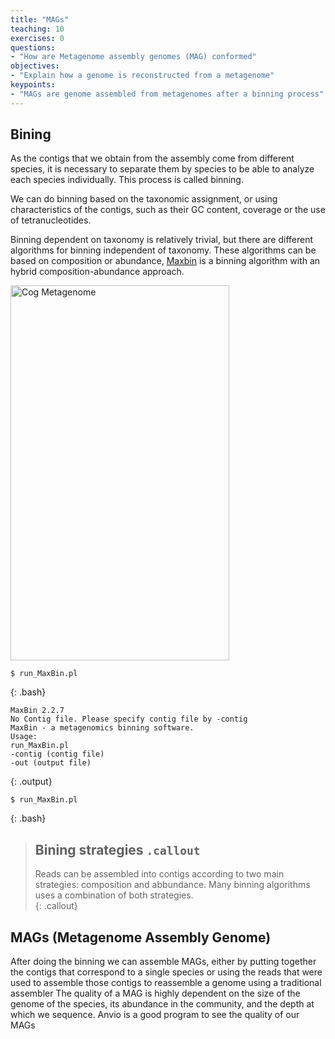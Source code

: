 ```yaml
---
title: "MAGs"
teaching: 10
exercises: 0
questions:
- "How are Metagenome assembly genomes (MAG) conformed"
objectives:
- "Explain how a genome is reconstructed from a metagenome"
keypoints:
- "MAGs are genome assembled from metagenomes after a binning process".  
---
```

## Bining 
As the contigs that we obtain from the assembly come from different species, 
it is necessary to separate them by species to be able to analyze each species 
individually. This process is called binning.  

We can do binning based on the taxonomic assignment, or using characteristics 
of the contigs, such as their GC content, coverage or the use of tetranucleotides.

Binning dependent on taxonomy is relatively trivial, but there are different algorithms 
for binning independent of taxonomy. These algorithms can be based on composition or abundance,
[Maxbin](https://sourceforge.net/projects/maxbin/files/) is a binning algorithm
with an hybrid composition-abundance approach.  


<a href="{{ page.root }}/fig/Binning(47).png">
  <img src="{{ page.root }}/fig/Binning(47).png" width="350" height="600" alt="Cog Metagenome" />
</a>

~~~
$ run_MaxBin.pl 
~~~
{: .bash}  

~~~
MaxBin 2.2.7                                                                                           
No Contig file. Please specify contig file by -contig                                                  
MaxBin - a metagenomics binning software.                                                              
Usage:                                                                                                   
run_MaxBin.pl                                                                                             
-contig (contig file)                                                                                   
-out (output file)                                                                                                               
~~~
{: .output}


~~~
$ run_MaxBin.pl 
~~~
{: .bash}

> ## Bining strategies `.callout`
>
> Reads can be assembled into contigs according to two main strategies: composition and abbundance.
> Many binning algorithms uses a combination of both strategies.  
{: .callout}

## MAGs (Metagenome Assembly Genome)  
After doing the binning we can assemble MAGs, either by putting together the contigs 
that correspond to a single species or using the reads that were used to assemble 
those contigs to reassemble a genome using a traditional assembler
The quality of a MAG is highly dependent on the size of the genome of the species, 
its abundance in the community, and the depth at which we sequence. Anvio is a good program to see the quality of our MAGs


 

